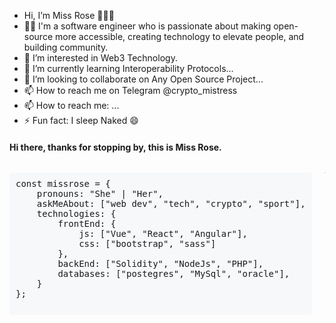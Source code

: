 -  Hi, I’m Miss Rose 👩🏾‍💻
- 👋🏾 I'm a software engineer who is passionate about making open-source more accessible, creating technology to elevate people, and building community.
- 👀 I’m interested in Web3 Technology.
- 🌱 I’m currently learning Interoperability Protocols...
- 💞️ I’m looking to collaborate on Any Open Source Project...
- 📫 How to reach me on Telegram @crypto_mistress
- 📫 How to reach me: ...
- ⚡ Fun fact: I sleep Naked 😄
#### Hi there, thanks for stopping by, this is Miss Rose.

<div style="display: flex; align-items: flex-start;">

  <div style="flex: 1; margin-right: 20px;">
    <pre style="background-color: #f6f8fa; padding: 10px; border-radius: 5px;">
const missrose = {
    pronouns: "She" | "Her",
    askMeAbout: ["web dev", "tech", "crypto", "sport"],
    technologies: {
        frontEnd: {
            js: ["Vue", "React", "Angular"],
            css: ["bootstrap", "sass"]
        },
        backEnd: ["Solidity", "NodeJs", "PHP"],
        databases: ["postegres", "MySql", "oracle"],
    }
};
    </pre>
  </div>

  <div>
    <img src="https://raw.githubusercontent.com/iCharlesZ/FigureBed/master/img/octocat.gif" alt="Image Description" width="200">
  </div>

</div>
